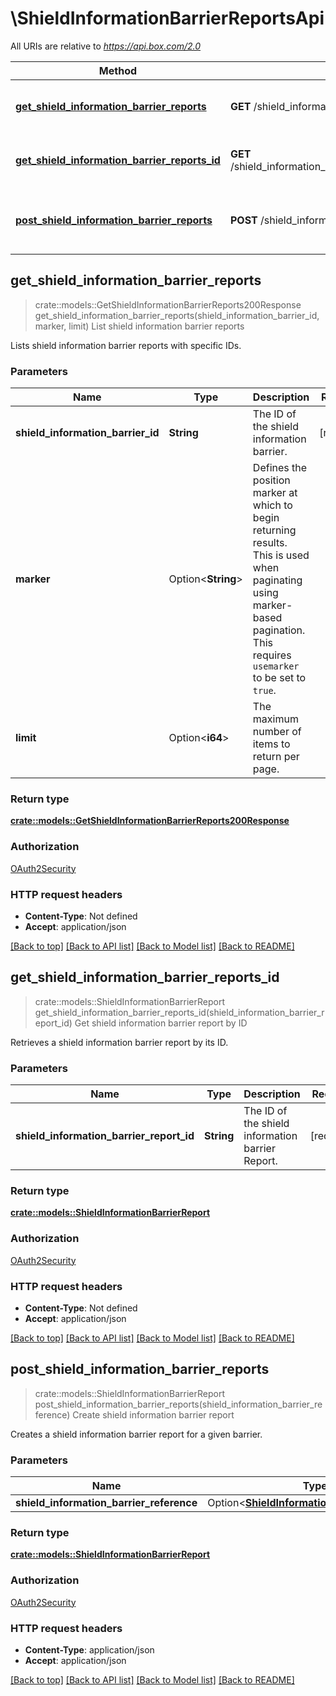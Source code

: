 # \ShieldInformationBarrierReportsApi

All URIs are relative to *https://api.box.com/2.0*

Method | HTTP request | Description
------------- | ------------- | -------------
[**get_shield_information_barrier_reports**](ShieldInformationBarrierReportsApi.md#get_shield_information_barrier_reports) | **GET** /shield_information_barrier_reports | List shield information barrier reports
[**get_shield_information_barrier_reports_id**](ShieldInformationBarrierReportsApi.md#get_shield_information_barrier_reports_id) | **GET** /shield_information_barrier_reports/{shield_information_barrier_report_id} | Get shield information barrier report by ID
[**post_shield_information_barrier_reports**](ShieldInformationBarrierReportsApi.md#post_shield_information_barrier_reports) | **POST** /shield_information_barrier_reports | Create shield information barrier report



## get_shield_information_barrier_reports

> crate::models::GetShieldInformationBarrierReports200Response get_shield_information_barrier_reports(shield_information_barrier_id, marker, limit)
List shield information barrier reports

Lists shield information barrier reports with specific IDs.

### Parameters


Name | Type | Description  | Required | Notes
------------- | ------------- | ------------- | ------------- | -------------
**shield_information_barrier_id** | **String** | The ID of the shield information barrier. | [required] |
**marker** | Option<**String**> | Defines the position marker at which to begin returning results. This is used when paginating using marker-based pagination.  This requires `usemarker` to be set to `true`. |  |
**limit** | Option<**i64**> | The maximum number of items to return per page. |  |

### Return type

[**crate::models::GetShieldInformationBarrierReports200Response**](get_shield_information_barrier_reports_200_response.md)

### Authorization

[OAuth2Security](../README.md#OAuth2Security)

### HTTP request headers

- **Content-Type**: Not defined
- **Accept**: application/json

[[Back to top]](#) [[Back to API list]](../README.md#documentation-for-api-endpoints) [[Back to Model list]](../README.md#documentation-for-models) [[Back to README]](../README.md)


## get_shield_information_barrier_reports_id

> crate::models::ShieldInformationBarrierReport get_shield_information_barrier_reports_id(shield_information_barrier_report_id)
Get shield information barrier report by ID

Retrieves a shield information barrier report by its ID.

### Parameters


Name | Type | Description  | Required | Notes
------------- | ------------- | ------------- | ------------- | -------------
**shield_information_barrier_report_id** | **String** | The ID of the shield information barrier Report. | [required] |

### Return type

[**crate::models::ShieldInformationBarrierReport**](ShieldInformationBarrierReport.md)

### Authorization

[OAuth2Security](../README.md#OAuth2Security)

### HTTP request headers

- **Content-Type**: Not defined
- **Accept**: application/json

[[Back to top]](#) [[Back to API list]](../README.md#documentation-for-api-endpoints) [[Back to Model list]](../README.md#documentation-for-models) [[Back to README]](../README.md)


## post_shield_information_barrier_reports

> crate::models::ShieldInformationBarrierReport post_shield_information_barrier_reports(shield_information_barrier_reference)
Create shield information barrier report

Creates a shield information barrier report for a given barrier.

### Parameters


Name | Type | Description  | Required | Notes
------------- | ------------- | ------------- | ------------- | -------------
**shield_information_barrier_reference** | Option<[**ShieldInformationBarrierReference**](ShieldInformationBarrierReference.md)> |  |  |

### Return type

[**crate::models::ShieldInformationBarrierReport**](ShieldInformationBarrierReport.md)

### Authorization

[OAuth2Security](../README.md#OAuth2Security)

### HTTP request headers

- **Content-Type**: application/json
- **Accept**: application/json

[[Back to top]](#) [[Back to API list]](../README.md#documentation-for-api-endpoints) [[Back to Model list]](../README.md#documentation-for-models) [[Back to README]](../README.md)

